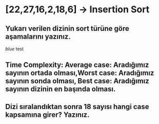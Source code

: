 # [22,27,16,2,18,6] -> Insertion Sort
## Yukarı verilen dizinin sort türüne göre aşamalarını yazınız.

*blue* test

## Time Complexity: Average case: Aradığımız sayının ortada olması,Worst case: Aradığımız sayının sonda olması, Best case: Aradığımız sayının dizinin en başında olması.

## Dizi sıralandıktan sonra 18 sayısı hangi case kapsamına girer? Yazınız.